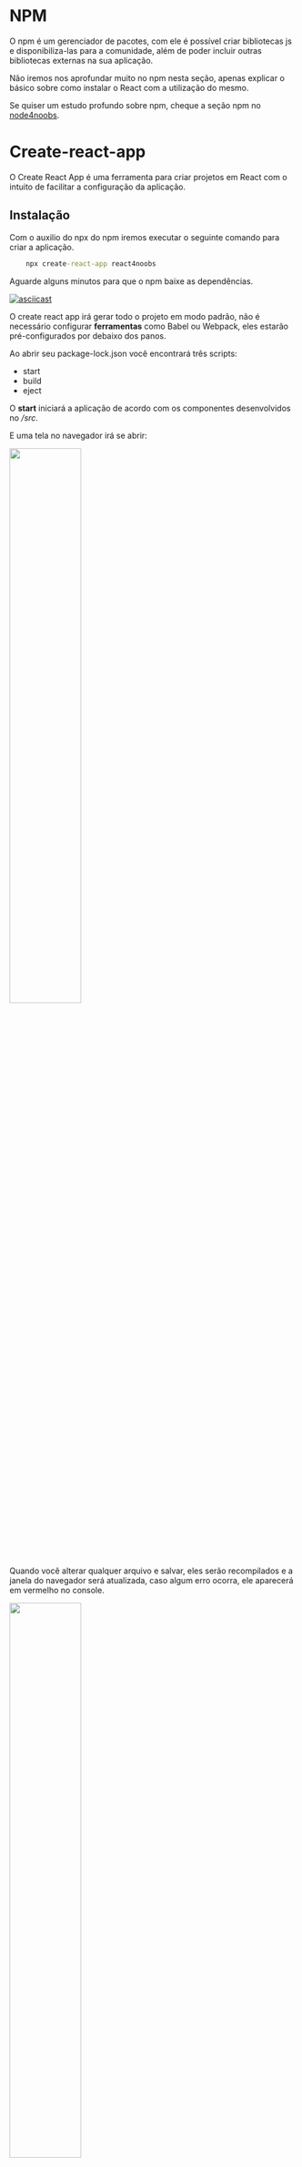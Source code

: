 # NPM

O npm é um gerenciador de pacotes, com ele é possível criar bibliotecas js e disponibiliza-las para a comunidade, além de poder incluir outras bibliotecas externas na sua aplicação.

Não iremos nos aprofundar muito no npm nesta seção, apenas explicar o básico sobre como instalar o React com a utilização do mesmo.

Se quiser um estudo profundo sobre npm, cheque a seção npm no [node4noobs](https://github.com/anabastos/node4noobs/blob/master/contents/1-primeiros-passos/npm.md).

# Create-react-app

O Create React App é uma ferramenta para criar projetos em React com o intuito de facilitar a configuração da aplicação.

## Instalação

Com o auxilio do npx do npm iremos executar o seguinte comando para criar a aplicação.

```cmd
    npx create-react-app react4noobs
```

Aguarde alguns minutos para que o npm baixe as dependências.

[![asciicast](https://asciinema.org/a/Fdow6obPI1WVkxKoBlITBxVMh.svg)](https://asciinema.org/a/Fdow6obPI1WVkxKoBlITBxVMh)

O create react app irá gerar todo o projeto em modo padrão, não é necessário configurar **ferramentas** como Babel ou Webpack, eles estarão pré-configurados por debaixo dos panos.

Ao abrir seu package-lock.json você encontrará três scripts:

- start
- build
- eject

O **start** iniciará a aplicação de acordo com os componentes desenvolvidos no */src*.

E uma tela no navegador irá se abrir:

<img align="center" src="/assets/npm-start-react.png" alt="" width="50%">

Quando você alterar qualquer arquivo e salvar, eles serão recompilados e a janela do navegador será atualizada, caso algum erro ocorra, ele aparecerá em vermelho no console.

<img align="center" src="/assets/error-npm.png" alt="" width="50%">

O **build** é utilizado para enviar a aplicação para "produção".

Como isso acontece? Ao executa-lo o babel transpila a aplicação automaticamente e todo o app será mandado para uma pasta */build* fora da */src* em arquivos estáticos, e então seu arquivo estará pronto para ser colocado em produção.

O **eject** é interessante, inicialmente o create-react-app empacota e esconde os módulos do npm que ele está usando por debaixo dos panos, para que o *package.json* seja mais limpo e simples. Porém se você quiser começar a adicionar configurações mais complexas e instalar outros módulos, seus módulos atuais precisam saber quais são os módulos existentes. Então ao executar o **eject** ele não esconderá mais esses módulos, e eles estarão disponíveis no seu *package.json*.

Por fim, não é sempre necessário utilizar o create-react-app para criar o seu projeto, você também pode criar o seu projeto na mão, do zero. Porém como o curso tem o foco para inciantes, isso seria um assunto para conversarmos no futuro.
